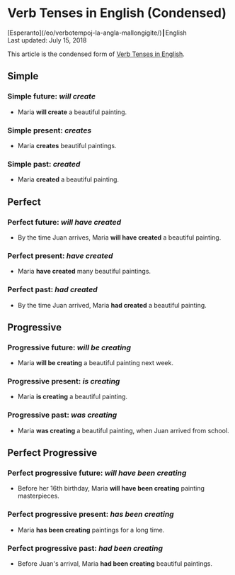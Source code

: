 Verb Tenses in English (Condensed)
==================================

<div class="center">[Esperanto](/eo/verbotempoj-la-angla-mallongigite/)┃English</div>
<div class="center">Last updated: July 15, 2018</div>

This article is the condensed form of [Verb Tenses in English](/en/verb-tenses/).


Simple
------

### Simple future: *will create*

- Maria __will create__ a beautiful painting.

### Simple present: *creates*

- Maria __creates__ beautiful paintings.

### Simple past: *created*

- Maria __created__ a beautiful painting.


Perfect
-------

### Perfect future: *will have created*

- By the time Juan arrives, Maria __will have created__ a beautiful painting.

### Perfect present: *have created*

- Maria __have created__ many beautiful paintings.

### Perfect past: *had created*

- By the time Juan arrived, Maria __had created__ a beautiful painting.


Progressive
-----------

### Progressive future: *will be creating*

- Maria __will be creating__ a beautiful painting next week.

### Progressive present: *is creating*

- Maria __is creating__ a beautiful painting.

### Progressive past: *was creating*

- Maria __was creating__ a beautiful painting, when Juan arrived from school.


Perfect Progressive
-------------------

### Perfect progressive future: *will have been creating*

- Before her 16th birthday, Maria __will have been creating__ painting masterpieces.

### Perfect progressive present: *has been creating*

- Maria __has been creating__ paintings for a long time.

### Perfect progressive past: *had been creating*

- Before Juan's arrival, Maria __had been creating__ beautiful paintings.
